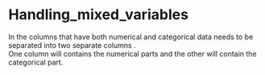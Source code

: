 # Handling_mixed_variables
In the columns that have both numerical and categorical data needs to be separated into two separate columns .
<br>
One column will contains the numerical parts and the other will contain the categorical part.
